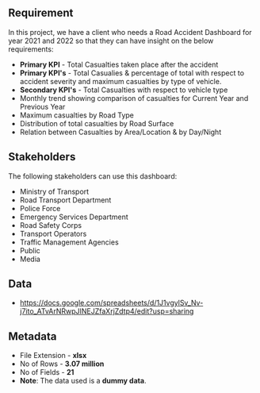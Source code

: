 ## Requirement

In this project, we have a client who needs a Road Accident Dashboard for year 2021 and 2022 so that they can have insight on the below requirements:

- **Primary KPI** - Total Casualties taken place after the accident
- **Primary KPI's** - Total Casualies & percentage of total with respect to accident severity and maximum casualties by type of vehicle.
- **Secondary KPI's** - Total Casualties with respect to vehicle type
- Monthly trend showing comparison of casualties for Current Year and Previous Year
- Maximum casualties by Road Type
- Distribution of total casualties by Road Surface
- Relation between Casualties by Area/Location & by Day/Night

## Stakeholders
The following stakeholders can use this dashboard:
- Ministry of Transport
- Road Transport Department
- Police Force
- Emergency Services Department
- Road Safety Corps
- Transport Operators 
- Traffic Management Agencies
- Public
- Media

## Data
- https://docs.google.com/spreadsheets/d/1J1vgylSv_Nv-j7ito_ATvArNRwpJINEJZfaXrjZdtp4/edit?usp=sharing

## Metadata
- File Extension - **xlsx**
- No of Rows - **3.07 million**
- No of Fields - **21**
- **Note**: The data used is a **dummy data**.
